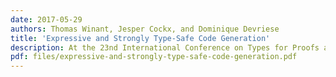 ```yaml
---
date: 2017-05-29
authors: Thomas Winant, Jesper Cockx, and Dominique Devriese
title: 'Expressive and Strongly Type-Safe Code Generation'
description: At the 23nd International Conference on Types for Proofs and Programs, TYPES 2017
pdf: files/expressive-and-strongly-type-safe-code-generation.pdf
---
```


